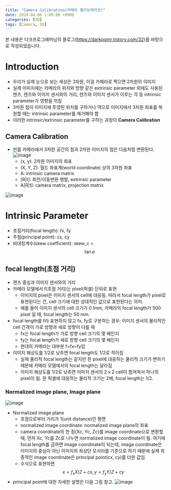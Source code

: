 ```yaml
---
title: "Camera Calibration(카메라 캘리브레이션)"
date: 2024-04-06 1:00:00 +0900
categories: [3D]
tags: [Camera, 3D]
---
```


본 내용은 다크프로그래머님의 블로그(https://darkpgmr.tistory.com/32)를 바탕으로 작성되었습니다.


# Introduction
- 우리가 실제 눈으로 보는 세상은 3차원, 이걸 카메라로 찍으면 2차원의 이미지
- 실제 이미지에는 카메라의 위치와 방향 같은 extrinsic parameter 외에도 사용된 렌즈, 렌즈와 이미지 센서와의 거리, 렌즈와 이미지 센서가 이루는 각 등 intrinsic parameter가 영향을 끼침
- 3차원 점이 이미지에 투영된 위치를 구하거나 역으로 이미지에서 3차원 좌표를 복원할 때는 intrinsic parameter를 제거해야 함
- 이러한 intrinsic/extrinsic parameter를 구하는 과정이 **Camera Calibration**


## Camera Calibration
- 핀홀 카메라에서 3차원 공간의 점과 2차원 이미지의 점은 다음처럼 변환된다.
![image](https://github.com/hannixxxoh/product_serving/assets/91474981/54ca10d8-c3e7-451b-9269-7ac090b13c1b)
    - (x, y): 2차원 이미지의 좌표
    - (X, Y, Z): 월드 좌표계(world coordinate) 상의 3차원 좌표
    - A: intrinsic camera matrix
    - \[R\|t\]: 회전/이동변환 행렬, extrinsic parameter
    - A\[R\|t\]: camera matrix, projection matrix

![image](https://github.com/hannixxxoh/product_serving/assets/91474981/2ca2db06-76ad-4dd4-acf1-f394b4fcd9e3)


# Intrinsic Parameter
- 초점거리(focal length): fx, fy
- 주점(principal point): cx, cy
- 비대칭계수(skew coefficient): skew_c = $$\tan a$$

## focal length(초점 거리)
- 렌즈 중심과 이미지 센서와의 거리
- 카메라 모델에서 f(초점 거리)는 pixel(픽셀) 단위로 표현
    - 이미지의 pixel은 이미지 센서의 cell에 대응됨. 따라서 focal length가 pixel로 표현된다는 건, cell 크기에 대한 상대적인 값으로 표현된다는 의미.
    - 예를 들어 이미지 센서의 cell 크기가 0.1mm, 카메라의 focal length가 500 pixel 일 때, focal length는 50 mm.
- focal length를 f라 표현하지 않고 fx, fy로 구분하는 경우: 이미지 센서의 물리적인 cell 간격이 가로 방향과 세로 방향이 다를 때
    - fx는 focal length가 가로 방향 cell 크기의 몇 배인지
    - fy는 focal length가 세로 방향 cell 크기의 몇 배인지
    - 현대의 카메라는 대부분 f=fx=fy임
- 이미지 해상도를 1/2로 낮추면 focal length도 1/2로 작아짐
    - 실제 물리적 focal length는 같지만 한 pixel에 대응하는 물리적 크기가 변하기 때문에 카메라 모델에서의 focal length는 달라짐
    - 이미지 해상도를 1/2로 낮추면 이미지 센서의 2 x 2 cell이 합쳐져서 하나의 pixel이 됨. 한 픽셀에 대응하는 물리적 크기는 2배, focal length는 1/2.

### Normalized image plane, Image plane
![image](https://github.com/hannixxxoh/product_serving/assets/91474981/6b3d51b5-2a35-4ee0-8e3f-08c799f0db33)
- Normalized image plane
    - 초점으로부터 거리가 1(unit distance)인 평면
    - normalized image coordinate: normalized image plane의 좌표
    - camera coordinate의 한 점(Xc, Yc, Zc)를 image coordinate으로 변환할 때, 먼저 Xc, Yc를 Zc로 나누면 normalized image coordinate이 됨. 여기에 focal length를 곱하면 image coordinate이 되는데, image coordinate은 이미지의 중심이 아닌 이미지의 좌상단 모서리를 기준으로 하기 때문에 실제 최종적인 image coordinate은 principal point(cx, cy)를 더한 값임.
    - 수식으로 표현하면 $$x=f_{x}X/Z+cx, y=f_{y}Y/Z+cy$$
- principal point에 대한 자세한 설명은 다음 그림 참고.
![image](https://github.com/hannixxxoh/product_serving/assets/91474981/d7b92238-8fce-4b36-9ac0-e66f426ba15b)
